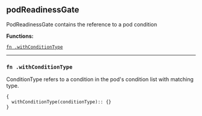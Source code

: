 
## podReadinessGate
PodReadinessGate contains the reference to a pod condition

**Functions:**

[`fn .withConditionType`](#fn-withconditiontype)  

---


### `fn .withConditionType`
ConditionType refers to a condition in the pod's condition list with matching type.
```jsonnet
{
  withConditionType(conditionType):: {}
}
```

